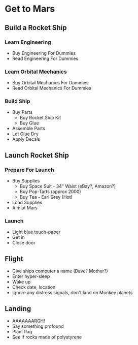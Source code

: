 # Get to Mars

## Build a Rocket Ship

### Learn Engineering

- Buy Engineering For Dummies
- Read Engineering For Dummies

### Learn Orbital Mechanics

- Buy Orbital Mechanics For Dummies
- Read Orbital Mechanics For Dummies

### Build Ship

- Buy Parts
    - Buy Rocket Ship Kit
    - Buy Glue
- Assemble Parts
- Let Glue Dry
- Apply Decals

## Launch Rocket Ship

### Prepare For Launch

- Buy Supplies
    - Buy Space Suit - 34" Waist (eBay?, Amazon?)
    - Buy Pop-Tarts (approx 2000)
    - Buy Tea - Earl Grey (Hot)
- Load Supplies
- Aim at Mars

### Launch

- Light blue touch-paper
- Get in
- Close door

## Flight

- Give ships computer a name (Dave? Mother?)
- Enter hyper-sleep
- Wake up
- Check date, location
- Ignore any distress signals, don't land on Monkey planets

## Landing

- AAAAAAARGH!
- Say something profound
- Plant flag
- See if rocks made of polystyrene

